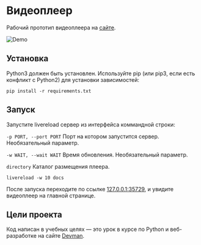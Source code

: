 # Видеоплеер

Рабочий прототип видеоплеера на [сайте](https://juliakendo.github.io/video_player/docs/). 

![Demo](player-demo.gif)

## Установка

Python3 должен быть установлен. Используйте pip (или pip3, если есть конфликт с Python2) для установки зависимостей:

```
pip install -r requirements.txt
```

## Запуск

Запустите livereload сервер из интерфейса коммандной строки:

`-p PORT, --port PORT`    Порт на котором запустится сервер. Необязательный параметр.

`-w WAIT, --wait WAIT`    Время обновления. Необязательный параметр.

`directory`               Каталог размещения плеера.


```
livereload -w 10 docs
```

После запуска переходите по ссылке [127.0.0.1:35729](http://127.0.0.1:35729), и увидите видеоплеер на главной странице.

## Цели проекта

Код написан в учебных целях — это урок в курсе по Python и веб-разработке на сайте [Devman](https://dvmn.org).
